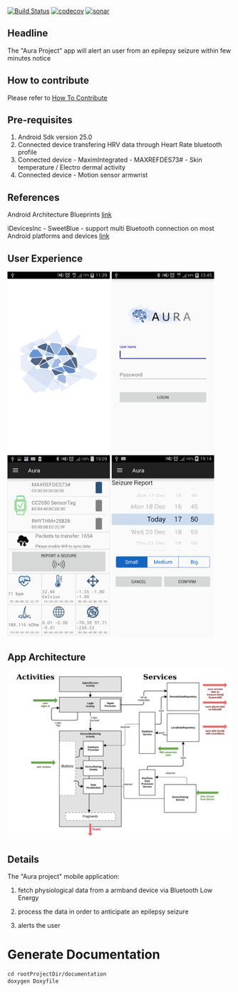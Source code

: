 
[![Build Status](https://travis-ci.org/Aura-healthcare/Aura_mobile_app.svg?branch=master)](https://travis-ci.org/Aura-healthcare/Aura_mobile_app)
[![codecov](https://codecov.io/gh/Aura-healthcare/Aura_mobile_app/branch/master/graph/badge.svg)](https://codecov.io/gh/Aura-healthcare/Aura_mobile_app)
[![sonar](https://sonarcloud.io/api/project_badges/measure?project=Aura_mobile_app%3Aapp&metric=alert_status)](https://sonarcloud.io/dashboard?id=Aura_mobile_app%3Aapp)
## Headline
The "Aura Project" app will alert an user from an epilepsy seizure within few minutes notice

## How to contribute

Please refer to [How To Contribute](https://github.com/Aura-healthcare/Aura_mobile_app/blob/master/CONTRIBUTING.md)

## Pre-requisites
1. Android Sdk version 25.0
2. Connected device transfering HRV data through Heart Rate bluetooth profile
3. Connected device - MaximIntegrated - MAXREFDES73# - Skin temperature / Electro dermal activity
4. Connected device - Motion sensor armwrist

## References

Android Architecture Blueprints
[link](https://github.com/googlesamples/android-architecture)

iDevicesInc - SweetBlue - support multi Bluetooth connection on most Android platforms and devices
[link](https://github.com/iDevicesInc/SweetBlue)

## User Experience

<img src="documentation/splash-screen.png" width="230">  <img src="documentation/login-screen.png" width="230">  <img src="documentation/monitoring-screen.png" width="230"> <img src="documentation/seizure-report-screen.png" width="230">


## App Architecture

![Scheme](documentation/auramobileapparchitecture-2.png)

## Details
The "Aura project" mobile application:

1. fetch physiological data from a armband device via Bluetooth Low Energy

2. process the data in order to anticipate an epilepsy seizure

3. alerts the user

# Generate Documentation #
```
cd rootProjectDir/documentation
doxygen Doxyfile
```
